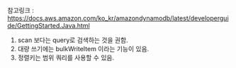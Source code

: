 참고링크 : https://docs.aws.amazon.com/ko_kr/amazondynamodb/latest/developerguide/GettingStarted.Java.html
1. scan 보다는 query로 검색하는 것을 권함.
2. 대량 쓰기에는 bulkWriteItem 이라는 기능이 있음.
3. 정렬키는 범위 쿼리를 사용할 수 있음.
